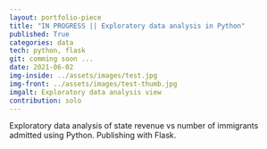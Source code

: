 ```yaml
---
layout: portfolio-piece
title: "IN PROGRESS || Exploratory data analysis in Python"
published: True
categories: data
tech: python, flask
git: comming soon ...
date: 2021-06-02
img-inside: ../assets/images/test.jpg
img-front: ../assets/images/test-thumb.jpg
imgalt: Exploratory data analysis view
contribution: solo
---
```


Exploratory data analysis of state revenue vs number of immigrants admitted using Python. Publishing with Flask.

